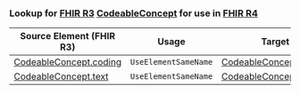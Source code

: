 ### Lookup for [FHIR R3](https://hl7.org/fhir/STU3/) [CodeableConcept](https://hl7.org/fhir/STU3/CodeableConcept.html) for use in [FHIR R4](https://hl7.org/fhir/R4/)

| Source Element (FHIR R3) | Usage | Target |
| -------------- | ----- | ------ |
| [CodeableConcept.coding](https://hl7.org/fhir/STU3/CodeableConcept.html#resource) | `UseElementSameName` | [CodeableConcept.coding](https://hl7.org/fhir/R4/CodeableConcept.html#resource) |
| [CodeableConcept.text](https://hl7.org/fhir/STU3/CodeableConcept.html#resource) | `UseElementSameName` | [CodeableConcept.text](https://hl7.org/fhir/R4/CodeableConcept.html#resource) |
